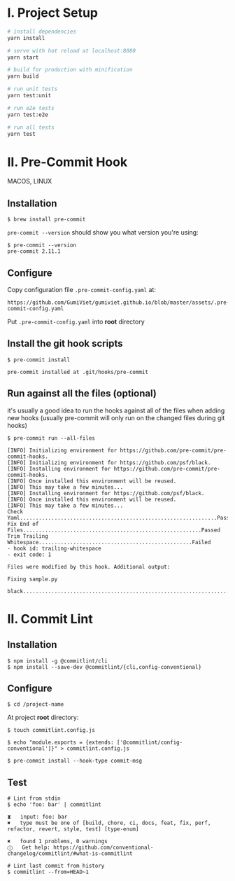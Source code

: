 # I. Project Setup
``` bash
# install dependencies
yarn install

# serve with hot reload at localhost:8080
yarn start

# build for production with minification
yarn build

# run unit tests
yarn test:unit

# run e2e tests
yarn test:e2e

# run all tests
yarn test
```


# II. Pre-Commit Hook
MACOS, LINUX

## Installation
```
$ brew install pre-commit
```

<code>pre-commit --version</code> should show you what version you're using:
```
$ pre-commit --version
pre-commit 2.11.1
```
## Configure
Copy configuration file <code>.pre-commit-config.yaml</code> at:
```
https://github.com/GumiViet/gumiviet.github.io/blob/master/assets/.pre-commit-config.yaml
```
Put <code>.pre-commit-config.yaml</code> into **root** directory

## Install the git hook scripts
```
$ pre-commit install

pre-commit installed at .git/hooks/pre-commit
```
## Run against all the files (optional)
it's usually a good idea to run the hooks against all of the files when adding new hooks
(usually pre-commit will only run on the changed files during git hooks)

```
$ pre-commit run --all-files

[INFO] Initializing environment for https://github.com/pre-commit/pre-commit-hooks.
[INFO] Initializing environment for https://github.com/psf/black.
[INFO] Installing environment for https://github.com/pre-commit/pre-commit-hooks.
[INFO] Once installed this environment will be reused.
[INFO] This may take a few minutes...
[INFO] Installing environment for https://github.com/psf/black.
[INFO] Once installed this environment will be reused.
[INFO] This may take a few minutes...
Check Yaml...............................................................Passed
Fix End of Files.........................................................Passed
Trim Trailing Whitespace.................................................Failed
- hook id: trailing-whitespace
- exit code: 1

Files were modified by this hook. Additional output:

Fixing sample.py

black....................................................................Passed
```

# II. Commit Lint
## Installation
```
$ npm install -g @commitlint/cli
$ npm install --save-dev @commitlint/{cli,config-conventional}
```

## Configure

```
$ cd /project-name
```
At project **root** directory:
```
$ touch commitlint.config.js

$ echo "module.exports = {extends: ['@commitlint/config-conventional']}" > commitlint.config.js

$ pre-commit install --hook-type commit-msg
```

## Test
```
# Lint from stdin
$ echo 'foo: bar' | commitlint

⧗   input: foo: bar
✖   type must be one of [build, chore, ci, docs, feat, fix, perf, refactor, revert, style, test] [type-enum]

✖   found 1 problems, 0 warnings
ⓘ   Get help: https://github.com/conventional-changelog/commitlint/#what-is-commitlint
```
```
# Lint last commit from history
$ commitlint --from=HEAD~1
```

